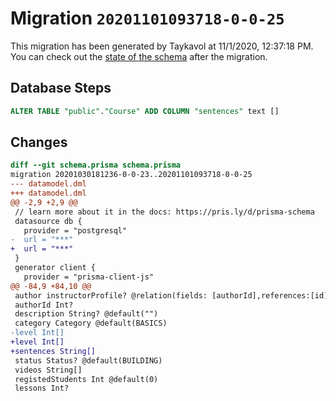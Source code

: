 # Migration `20201101093718-0-0-25`

This migration has been generated by Taykavol at 11/1/2020, 12:37:18 PM.
You can check out the [state of the schema](./schema.prisma) after the migration.

## Database Steps

```sql
ALTER TABLE "public"."Course" ADD COLUMN "sentences" text []  
```

## Changes

```diff
diff --git schema.prisma schema.prisma
migration 20201030181236-0-0-23..20201101093718-0-0-25
--- datamodel.dml
+++ datamodel.dml
@@ -2,9 +2,9 @@
 // learn more about it in the docs: https://pris.ly/d/prisma-schema
 datasource db {
   provider = "postgresql"
-  url = "***"
+  url = "***"
 }
 generator client {
   provider = "prisma-client-js"
@@ -84,9 +84,10 @@
 author instructorProfile? @relation(fields: [authorId],references:[id])
 authorId Int?
 description String? @default("")
 category Category @default(BASICS)
-level Int[]
+level Int[] 
+sentences String[]
 status Status? @default(BUILDING)
 videos String[]
 registedStudents Int @default(0)
 lessons Int?
```


